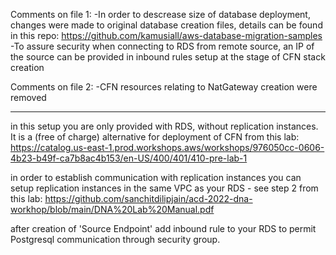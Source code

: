 Comments on file 1:
-In order to descrease size of database deployment, changes were made to original database creation files, details can be found in this repo: https://github.com/kamusiall/aws-database-migration-samples
-To assure security when connecting to RDS from remote source, an IP of the source can be provided in inbound rules setup at the stage of CFN stack creation

Comments on file 2:
-CFN resources relating to NatGateway creation were removed


****
in this setup you are only provided with RDS, without replication instances. It is a (free of charge) alternative for deployment of CFN from this lab:
https://catalog.us-east-1.prod.workshops.aws/workshops/976050cc-0606-4b23-b49f-ca7b8ac4b153/en-US/400/401/410-pre-lab-1

in order to establish communication with replication instances you can setup replication instances in the same VPC as your RDS - see step 2 from this lab:
https://github.com/sanchitdilipjain/acd-2022-dna-workhop/blob/main/DNA%20Lab%20Manual.pdf

after creation of 'Source Endpoint' add inbound rule to your RDS to permit Postgresql communication through security group.
